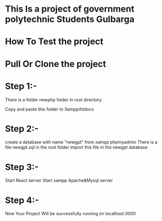 # This Is a project of government polytechnic Students Gulbarga

# How To Test the project

# Pull Or Clone the project

# Step 1:-
There is a folder newphp folder in root directory

Copy and paste this folder to Xampp/htdocs

# Step 2:-
create a database with name "newgpt" from xampp phpmyadmin
There is a file newgpt.sql in the root folder
import this file in the newgpt database 

# Step 3:-
Start React server 
Start xampp Apache&Mysql server

# Step 4:-
Now Your Project Will be successfully running on localhost:3000